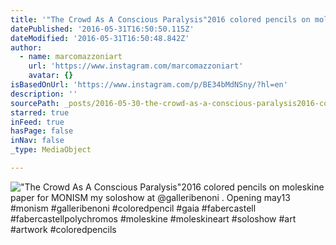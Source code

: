 ```yaml
---
title: '"The Crowd As A Conscious Paralysis"2016 colored pencils on moleskine paper for MONISM my soloshow at @galleribenoni . Opening may13 #monism #galleribenoni #coloredpencil #gaia #fabercastell #fabercastellpolychromos #moleskine #moleskineart #soloshow #art #artwork #coloredpencils'
datePublished: '2016-05-31T16:50:50.115Z'
dateModified: '2016-05-31T16:50:48.842Z'
author:
  - name: marcomazzoniart
    url: 'https://www.instagram.com/marcomazzoniart'
    avatar: {}
isBasedOnUrl: 'https://www.instagram.com/p/BE34bMdNSny/?hl=en'
description: ''
sourcePath: _posts/2016-05-30-the-crowd-as-a-conscious-paralysis2016-colored-pencils-on.md
starred: true
inFeed: true
hasPage: false
inNav: false
_type: MediaObject

---
```

!["The Crowd As A Conscious Paralysis"2016 colored pencils on moleskine paper for MONISM my soloshow at @galleribenoni . Opening may13 #monism #galleribenoni #coloredpencil #gaia #fabercastell #fabercastellpolychromos #moleskine #moleskineart #soloshow #art #artwork #coloredpencils](https://scontent.cdninstagram.com/t51.2885-15/s640x640/sh0.08/e35/13129375_160997404298255_234258272_n.jpg?ig_cache_key=MTI0MDcwODM4MTc2OTI3OTk4Ng%3D%3D.2)